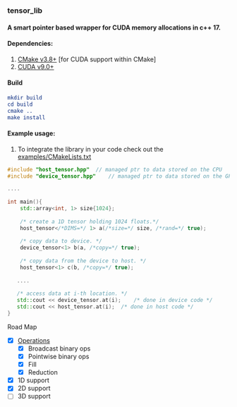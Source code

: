 ### tensor_lib
#### A smart pointer based wrapper for CUDA memory allocations in c++ 17.

#### Dependencies:

1. [CMake v3.8+](https://cmake.org/download/) [for CUDA support within CMake]
2. [CUDA v9.0+](https://developer.nvidia.com/cuda-92-download-archive) 

#### Build

```cmake
mkdir build
cd build
cmake ..
make install
```

#### Example usage:

1. To integrate the library in your code check out the [examples/CMakeLists.txt](https://github.com/KaunilD/tensor_lib/blob/master/examples/CMakeLists.txt)

```c++
#include "host_tensor.hpp"	// managed ptr to data stored on the CPU
#include "device_tensor.hpp"	// managed ptr to data stored on the GPU

....
    
int main(){
    std::array<int, 1> size{1024};
    
    /* create a 1D tensor holding 1024 floats.*/
    host_tensor</*DIMS=*/ 1> a(/*size=*/ size, /*rand=*/ true);
    
    /* copy data to device. */
    device_tensor<1> b(a, /*copy=*/ true);
    
    /* copy data from the device to host. */
    host_tensor<1> c(b, /*copy=*/ true);
    
   .... 
         
   /* access data at i-th location. */
   std::cout << device_tensor.at(i);	/* done in device code */
   std::cout << host_tensor.at(i);	/* done in host code */
}
```



Road Map

- [x] [Operations](./src/kernels.cu)
    - [x] Broadcast binary ops
    - [x] Pointwise binary ops
    - [x] Fill
    - [x] Reduction
- [x] 1D support
- [x] 2D support
- [ ] 3D support
